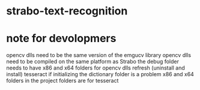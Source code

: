 # strabo-text-recognition

# note for devolopmers
opencv dlls need to be the same version of the emgucv library
opencv dlls need to be compiled on the same platform as Strabo
the debug folder needs to have x86 and x64 folders for opencv dlls
refresh (uninstall and install) tesseract if initializing the dictionary folder is a problem
x86 and x64 folders in the project folders are for tesseract
